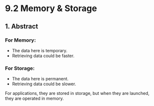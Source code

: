 # 9.2 Memory & Storage

## 1. Abstract

### For Memory:

* The data here is temporary.
* Retrieving data could be faster.

### For Storage:

* The data here is permanent.
* Retrieving data could be slower.

For applications, they are stored in storage, but when they are launched, they are operated in memory.



